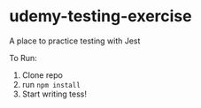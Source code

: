 # udemy-testing-exercise
A place to practice testing with Jest

To Run:
1. Clone repo
2. run `npm install`
3. Start writing tess!